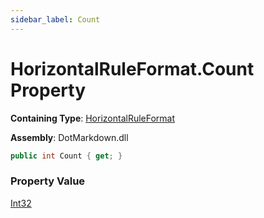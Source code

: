 ```yaml
---
sidebar_label: Count
---
```


# HorizontalRuleFormat\.Count Property

**Containing Type**: [HorizontalRuleFormat](../index.md)

**Assembly**: DotMarkdown\.dll

```csharp
public int Count { get; }
```

### Property Value

[Int32](https://docs.microsoft.com/en-us/dotnet/api/system.int32)


